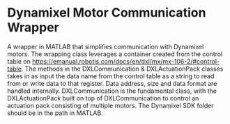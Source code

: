 # Dynamixel Motor Communication Wrapper
A wrapper in MATLAB that simplifies communication with Dynamixel motors. The wrapping class leverages a container created from the control table on https://emanual.robotis.com/docs/en/dxl/mx/mx-106-2/#control-table. The methods in the DXLCommunication & DXLActuationPack classes takes in as input the data name from the control table as a string to read from or write data to that register. Data address, size and data format are handled internally. DXLCommunication is the fundamental class, with the DXLActuationPack built on top of DXLCommunication to control an actuation pack consisting of multiple motors. The Dynamixel SDK folder should be in the path in MATLAB.
